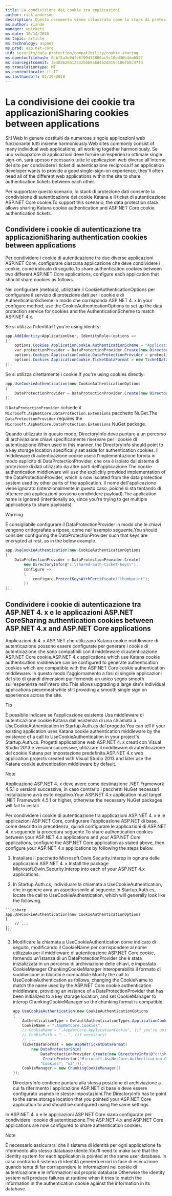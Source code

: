 ```yaml
---
title: La condivisione dei cookie tra applicazioni
author: rick-anderson
description: Questo documento viene illustrato come lo stack di protezione dati supporta la condivisione dei cookie di autenticazione tra ASP.NET 4. x e le applicazioni ASP.NET Core.
ms.author: riande
manager: wpickett
ms.date: 10/14/2016
ms.topic: article
ms.technology: aspnet
ms.prod: asp.net-core
uid: security/data-protection/compatibility/cookie-sharing
ms.openlocfilehash: 0cbf5a3e9dfe8f99433800ac5c10ed36b4de6527
ms.sourcegitcommit: 3e303620a125325bb9abd4b2d315c106fb8c47fd
ms.translationtype: MT
ms.contentlocale: it-IT
ms.lasthandoff: 01/19/2018
---
```

# <a name="sharing-cookies-between-applications"></a><span data-ttu-id="26180-103">La condivisione dei cookie tra applicazioni</span><span class="sxs-lookup"><span data-stu-id="26180-103">Sharing cookies between applications</span></span>

<span data-ttu-id="26180-104">Siti Web in genere costituiti da numerose singole applicazioni web funzionante tutti insieme harmoniously.</span><span class="sxs-lookup"><span data-stu-id="26180-104">Web sites commonly consist of many individual web applications, all working together harmoniously.</span></span> <span data-ttu-id="26180-105">Se uno sviluppatore di applicazioni deve fornire un'esperienza ottimale single sign-on, sarà spesso necessario tutte le applicazioni web diverse all'interno del sito per condividere i ticket di autenticazione reciproca.</span><span class="sxs-lookup"><span data-stu-id="26180-105">If an application developer wants to provide a good single-sign-on experience, they'll often need all of the different web applications within the site to share authentication tickets between each other.</span></span>

<span data-ttu-id="26180-106">Per supportare questo scenario, lo stack di protezione dati consente la condivisione di autenticazione dei cookie Katana e il ticket di autenticazione ASP.NET Core cookie.</span><span class="sxs-lookup"><span data-stu-id="26180-106">To support this scenario, the data protection stack allows sharing Katana cookie authentication and ASP.NET Core cookie authentication tickets.</span></span>

## <a name="sharing-authentication-cookies-between-applications"></a><span data-ttu-id="26180-107">Condividere i cookie di autenticazione tra applicazioni</span><span class="sxs-lookup"><span data-stu-id="26180-107">Sharing authentication cookies between applications</span></span>

<span data-ttu-id="26180-108">Per condividere i cookie di autenticazione tra due diverse applicazioni ASP.NET Core, configurare ciascuna applicazione che deve condividere i cookie, come indicato di seguito.</span><span class="sxs-lookup"><span data-stu-id="26180-108">To share authentication cookies between two different ASP.NET Core applications, configure each application that should share cookies as follows.</span></span>

<span data-ttu-id="26180-109">Nel configurare (metodo), utilizzare il CookieAuthenticationOptions per configurare il servizio di protezione dati per i cookie e di AuthenticationScheme in modo che corrisponda ASP.NET 4. x.</span><span class="sxs-lookup"><span data-stu-id="26180-109">In your configure method, use the CookieAuthenticationOptions to set up the data protection service for cookies and the AuthenticationScheme to match ASP.NET 4.x.</span></span>

<span data-ttu-id="26180-110">Se si utilizza l'identità:</span><span class="sxs-lookup"><span data-stu-id="26180-110">If you're using identity:</span></span>

```csharp
app.AddIdentity<ApplicationUser, IdentityRole>(options =>
{
    options.Cookies.ApplicationCookie.AuthenticationScheme = "ApplicationCookie";
    var protectionProvider = DataProtectionProvider.Create(new DirectoryInfo(@"c:\shared-auth-ticket-keys\"));
    options.Cookies.ApplicationCookie.DataProtectionProvider = protectionProvider;
    options.Cookies.ApplicationCookie.TicketDataFormat = new TicketDataFormat(protectionProvider.CreateProtector("Microsoft.AspNetCore.Authentication.Cookies.CookieAuthenticationMiddleware", "Cookies", "v2"));
});
```

<span data-ttu-id="26180-111">Se si utilizza direttamente i cookie:</span><span class="sxs-lookup"><span data-stu-id="26180-111">If you're using cookies directly:</span></span>

```csharp
app.UseCookieAuthentication(new CookieAuthenticationOptions
{
    DataProtectionProvider = DataProtectionProvider.Create(new DirectoryInfo(@"c:\shared-auth-ticket-keys\"))
});
```
   
<span data-ttu-id="26180-112">Il `DataProtectionProvider` richiede il `Microsoft.AspNetCore.DataProtection.Extensions` pacchetto NuGet.</span><span class="sxs-lookup"><span data-stu-id="26180-112">The `DataProtectionProvider` requires the `Microsoft.AspNetCore.DataProtection.Extensions` NuGet package.</span></span>

<span data-ttu-id="26180-113">Quando utilizzato in questo modo, DirectoryInfo deve puntare a un percorso di archiviazione chiavi specificamente riservare per i cookie di autenticazione.</span><span class="sxs-lookup"><span data-stu-id="26180-113">When used in this manner, the DirectoryInfo should point to a key storage location specifically set aside for authentication cookies.</span></span> <span data-ttu-id="26180-114">Il middleware di autenticazione cookie userà l'implementazione fornita in modo esplicito di DataProtectionProvider, che ora è isolato dal sistema di protezione di dati utilizzato da altre parti dell'applicazione.</span><span class="sxs-lookup"><span data-stu-id="26180-114">The cookie authentication middleware will use the explicitly provided implementation of the DataProtectionProvider, which is now isolated from the data protection system used by other parts of the application.</span></span> <span data-ttu-id="26180-115">Il nome dell'applicazione viene ignorato (intenzionalmente in questo caso, poiché si sta tentando di ottenere più applicazioni possono condividere payload).</span><span class="sxs-lookup"><span data-stu-id="26180-115">The application name is ignored (intentionally so, since you're trying to get multiple applications to share payloads).</span></span>

>[!WARNING]
><span data-ttu-id="26180-116">È consigliabile configurare il DataProtectionProvider in modo che le chiavi vengono crittografate a riposo, come nell'esempio seguente.</span><span class="sxs-lookup"><span data-stu-id="26180-116">You should consider configuring the DataProtectionProvider such that keys are encrypted at rest, as in the below example.</span></span>
>
>
>  ```csharp
>  app.UseCookieAuthentication(new CookieAuthenticationOptions
>  {
>      DataProtectionProvider = DataProtectionProvider.Create(
>          new DirectoryInfo(@"c:\shared-auth-ticket-keys\"),
>          configure =>
>          {
>              configure.ProtectKeysWithCertificate("thumbprint");
>          })
>  });
>  ```

## <a name="sharing-authentication-cookies-between-aspnet-4x-and-aspnet-core-applications"></a><span data-ttu-id="26180-117">Condividere i cookie di autenticazione tra ASP.NET 4. x e le applicazioni ASP.NET Core</span><span class="sxs-lookup"><span data-stu-id="26180-117">Sharing authentication cookies between ASP.NET 4.x and ASP.NET Core applications</span></span>

<span data-ttu-id="26180-118">Applicazioni di 4. x ASP.NET che utilizzano Katana cookie middleware di autenticazione possono essere configurate per generare i cookie di autenticazione che sono compatibili con il middleware di autenticazione ASP.NET Core cookie.</span><span class="sxs-lookup"><span data-stu-id="26180-118">ASP.NET 4.x applications which use Katana cookie authentication middleware can be configured to generate authentication cookies which are compatible with the ASP.NET Core cookie authentication middleware.</span></span> <span data-ttu-id="26180-119">In questo modo l'aggiornamento a fasi di singole applicazioni del sito di grandi dimensioni pur fornendo un unico segno smooth sull'esperienza nell'intero sito.</span><span class="sxs-lookup"><span data-stu-id="26180-119">This allows upgrading a large site's individual applications piecemeal while still providing a smooth single sign on experience across the site.</span></span>

>[!TIP]
> <span data-ttu-id="26180-120">È possibile indicare se l'applicazione esistente Usa middleware di autenticazione cookie Katana dall'esistenza di una chiamata a UseCookieAuthentication in Startup.Auth.cs del progetto.</span><span class="sxs-lookup"><span data-stu-id="26180-120">You can tell if your existing application uses Katana cookie authentication middleware by the existence of a call to UseCookieAuthentication in your project's Startup.Auth.cs.</span></span> <span data-ttu-id="26180-121">Progetti applicazione web ASP.NET 4. x creati con Visual Studio 2013 e versioni successive, utilizzare il middleware di autenticazione del cookie Katana per impostazione predefinita.</span><span class="sxs-lookup"><span data-stu-id="26180-121">ASP.NET 4.x web application projects created with Visual Studio 2013 and later use the Katana cookie authentication middleware by default.</span></span>

> [!NOTE]
> <span data-ttu-id="26180-122">Applicazione ASP.NET 4. x deve avere come destinazione .NET Framework 4.5.1 o versioni successive, in caso contrario i pacchetti NuGet necessari installazione avrà esito negativo.</span><span class="sxs-lookup"><span data-stu-id="26180-122">Your ASP.NET 4.x application must target .NET Framework 4.5.1 or higher, otherwise the necessary NuGet packages will fail to install.</span></span>

<span data-ttu-id="26180-123">Per condividere i cookie di autenticazione tra applicazioni ASP.NET 4. x e le applicazioni ASP.NET Core, configurare l'applicazione ASP.NET di base, come descritto in precedenza, quindi configurare le applicazioni di ASP.NET 4. x seguendo la procedura seguente.</span><span class="sxs-lookup"><span data-stu-id="26180-123">To share authentication cookies between your ASP.NET 4.x applications and your ASP.NET Core applications, configure the ASP.NET Core application as stated above, then configure your ASP.NET 4.x applications by following the steps below.</span></span>

1.  <span data-ttu-id="26180-124">Installare il pacchetto Microsoft.Owin.Security.Interop in ognuna delle applicazioni ASP.NET 4. x.</span><span class="sxs-lookup"><span data-stu-id="26180-124">Install the package Microsoft.Owin.Security.Interop into each of your ASP.NET 4.x applications.</span></span>

2.   <span data-ttu-id="26180-125">In Startup.Auth.cs, individuare la chiamata a UseCookieAuthentication, che in genere avrà un aspetto simile al seguente.</span><span class="sxs-lookup"><span data-stu-id="26180-125">In Startup.Auth.cs, locate the call to UseCookieAuthentication, which will generally look like the following.</span></span>

    ```csharp
    app.UseCookieAuthentication(new CookieAuthenticationOptions
    {
        // ...
    });
    ```
    
3.  <span data-ttu-id="26180-126">Modificare la chiamata a UseCookieAuthentication come indicato di seguito, modificando il CookieName per corrispondere al nome utilizzato per il middleware di autenticazione ASP.NET Core cookie, fornendo un'istanza di un DataProtectionProvider che è stata inizializzata in un percorso di archiviazione delle chiavi, e impostata CookieManager ChunkingCookieManager interoperabilità il formato di suddivisione in blocchi è compatibile.</span><span class="sxs-lookup"><span data-stu-id="26180-126">Modify the call to UseCookieAuthentication as follows, changing the CookieName to match the name used by the ASP.NET Core cookie authentication middleware, providing an instance of a DataProtectionProvider that has been initialized to a key storage location, and set CookieManager to interop ChunkingCookieManager so the chunking format is compatible.</span></span>

    ```csharp
    app.UseCookieAuthentication(new CookieAuthenticationOptions
    {
        AuthenticationType = DefaultAuthenticationTypes.ApplicationCookie,
        CookieName = ".AspNetCore.Cookies",
        // CookieName = ".AspNetCore.ApplicationCookie", (if you're using identity)
        // CookiePath = "...", (if necessary)
        // ...
        TicketDataFormat = new AspNetTicketDataFormat(
            new DataProtectorShim(
                DataProtectionProvider.Create(new DirectoryInfo(@"c:\shared-auth-ticket-keys\"))
                .CreateProtector("Microsoft.AspNetCore.Authentication.Cookies.CookieAuthenticationMiddleware",
                "Cookies", "v2"))),
        CookieManager = new ChunkingCookieManager()
    });
    ```
    <span data-ttu-id="26180-127">DirectoryInfo contiene puntare alla stessa posizione di archiviazione a cui fa riferimento l'applicazione ASP.NET di base e deve essere configurato usando le stesse impostazioni.</span><span class="sxs-lookup"><span data-stu-id="26180-127">The DirectoryInfo has to point to the same storage location that you pointed your ASP.NET Core application to and should be configured using the same settings.</span></span>

<span data-ttu-id="26180-128">In ASP.NET 4. x e le applicazioni ASP.NET Core siano configurate per condividere i cookie di autenticazione.</span><span class="sxs-lookup"><span data-stu-id="26180-128">The ASP.NET 4.x and ASP.NET Core applications are now configured to share authentication cookies.</span></span>

> [!NOTE]
> <span data-ttu-id="26180-129">È necessario assicurarsi che il sistema di identità per ogni applicazione fa riferimento allo stesso database utente.</span><span class="sxs-lookup"><span data-stu-id="26180-129">You'll need to make sure that the identity system for each application is pointed at the same user database.</span></span> <span data-ttu-id="26180-130">In caso contrario il sistema di identità genererà errori in fase di esecuzione quando tenta di far corrispondere le informazioni nel cookie di autenticazione e le informazioni sul proprio database.</span><span class="sxs-lookup"><span data-stu-id="26180-130">Otherwise the identity system will produce failures at runtime when it tries to match the information in the authentication cookie against the information in its database.</span></span>

